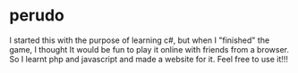 # perudo
I started this with the purpose of learning c#, but when I "finished" the game, I thought It would be fun to play it online with friends from a browser. So I learnt php and javascript and made a website for it. Feel free to use it!!!
